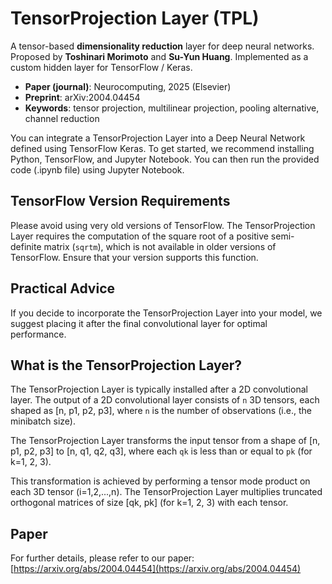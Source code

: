 # TensorProjection Layer (TPL)

A tensor-based **dimensionality reduction** layer for deep neural networks.  
Proposed by **Toshinari Morimoto** and **Su-Yun Huang**. Implemented as a custom hidden layer for TensorFlow / Keras.

- **Paper (journal)**: Neurocomputing, 2025 (Elsevier)  
- **Preprint**: arXiv:2004.04454  
- **Keywords**: tensor projection, multilinear projection, pooling alternative, channel reduction



You can integrate a TensorProjection Layer into a Deep Neural Network defined using TensorFlow Keras. 
To get started, we recommend installing Python, TensorFlow, and Jupyter Notebook.
You can then run the provided code (.ipynb file) using Jupyter Notebook.

## TensorFlow Version Requirements

Please avoid using very old versions of TensorFlow. The TensorProjection Layer requires the computation of the square root of a positive semi-definite matrix (`sqrtm`), which is not available in older versions of TensorFlow. Ensure that your version supports this function.

## Practical Advice

If you decide to incorporate the TensorProjection Layer into your model, we suggest placing it after the final convolutional layer for optimal performance.

## What is the TensorProjection Layer?

The TensorProjection Layer is typically installed after a 2D convolutional layer. 
The output of a 2D convolutional layer consists of `n` 3D tensors, each shaped as [n, p1, p2, p3], where `n` is the number of observations (i.e., the minibatch size).

The TensorProjection Layer transforms the input tensor from a shape of [n, p1, p2, p3] to [n, q1, q2, q3], where each `qk` is less than or equal to `pk` (for k=1, 2, 3).

This transformation is achieved by performing a tensor mode product on each 3D tensor (i=1,2,...,n). The TensorProjection Layer multiplies truncated orthogonal matrices of size [qk, pk] (for k=1, 2, 3) with each tensor.

## Paper

For further details, please refer to our paper:  
[https://arxiv.org/abs/2004.04454](https://arxiv.org/abs/2004.04454)
